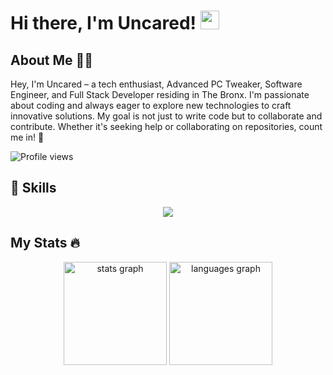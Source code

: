 <p align="center">
  <h1>Hi there, I'm Uncared! <img src="https://media.giphy.com/media/hvRJCLFzcasrR4ia7z/giphy.gif" width="30px"/></h1>
</p>

## About Me 👨‍💻

Hey, I'm Uncared – a tech enthusiast, Advanced PC Tweaker, Software Engineer, and Full Stack Developer residing in The Bronx. I'm passionate about coding and always eager to explore new technologies to craft innovative solutions. My goal is not just to write code but to collaborate and contribute. Whether it's seeking help or collaborating on repositories, count me in! 🚀

![Profile views](https://komarev.com/ghpvc/?username=uncared&color=blueviolet)

## 🚀 Skills

<p align="center">
  <a href="https://skillicons.dev">
    <img src="https://skillicons.dev/icons?i=ae,ai,atom,au,bash,blender,c,cpp,cs,css,csharp,discord,docker,dotnet,figma,git,github,go,html,instagram,java,js,linux,lua,mongodb,mysql,nodejs,powershell,pr,python,raspberrypi,react,replit,ruby,rust,scala,sqlite,swift,typescript,visualstudio,vscode,twitter,xd" />
  </a>
</p>

## My Stats 🔥

<div align="center">
  <img src="https://github-readme-stats.vercel.app/api?username=uncared&hide_title=false&hide_rank=false&show_icons=true&include_all_commits=true&count_private=true&disable_animations=false&theme=dark&locale=en&hide_border=true" height="165" alt="stats graph"  />
  <img src="https://github-readme-stats.vercel.app/api/top-langs?username=uncared&locale=en&hide_title=false&layout=compact&langs_count=5&theme=dark&hide_border=true" height="165" alt="languages graph"  />
</div>
